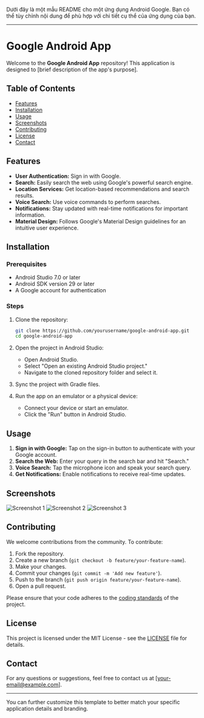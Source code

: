 Dưới đây là một mẫu README cho một ứng dụng Android Google. Bạn có thể tùy chỉnh nội dung để phù hợp với chi tiết cụ thể của ứng dụng của bạn.

---

# Google Android App

Welcome to the **Google Android App** repository! This application is designed to [brief description of the app's purpose].

## Table of Contents

- [Features](#features)
- [Installation](#installation)
- [Usage](#usage)
- [Screenshots](#screenshots)
- [Contributing](#contributing)
- [License](#license)
- [Contact](#contact)

## Features

- **User Authentication:** Sign in with Google.
- **Search:** Easily search the web using Google's powerful search engine.
- **Location Services:** Get location-based recommendations and search results.
- **Voice Search:** Use voice commands to perform searches.
- **Notifications:** Stay updated with real-time notifications for important information.
- **Material Design:** Follows Google's Material Design guidelines for an intuitive user experience.

## Installation

### Prerequisites

- Android Studio 7.0 or later
- Android SDK version 29 or later
- A Google account for authentication

### Steps

1. Clone the repository:

   ```bash
   git clone https://github.com/yourusername/google-android-app.git
   cd google-android-app
   ```

2. Open the project in Android Studio:

   - Open Android Studio.
   - Select "Open an existing Android Studio project."
   - Navigate to the cloned repository folder and select it.

3. Sync the project with Gradle files.

4. Run the app on an emulator or a physical device:

   - Connect your device or start an emulator.
   - Click the "Run" button in Android Studio.

## Usage

1. **Sign in with Google:** Tap on the sign-in button to authenticate with your Google account.
2. **Search the Web:** Enter your query in the search bar and hit "Search."
3. **Voice Search:** Tap the microphone icon and speak your search query.
4. **Get Notifications:** Enable notifications to receive real-time updates.

## Screenshots

![Screenshot 1](screenshots/screenshot1.png)
![Screenshot 2](screenshots/screenshot2.png)
![Screenshot 3](screenshots/screenshot3.png)

## Contributing

We welcome contributions from the community. To contribute:

1. Fork the repository.
2. Create a new branch (`git checkout -b feature/your-feature-name`).
3. Make your changes.
4. Commit your changes (`git commit -m 'Add new feature'`).
5. Push to the branch (`git push origin feature/your-feature-name`).
6. Open a pull request.

Please ensure that your code adheres to the [coding standards](CONTRIBUTING.md) of the project.

## License

This project is licensed under the MIT License - see the [LICENSE](LICENSE) file for details.

## Contact

For any questions or suggestions, feel free to contact us at [your-email@example.com].

---

You can further customize this template to better match your specific application details and branding.
